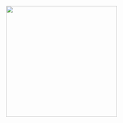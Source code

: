 
<p align="center">
     <img height="300" src="https://github-readme-stats.vercel.app/api/top-langs/?username=dempseyt&theme=transparent">
</p>
<!--
**dempseyt/dempseyt** is a ✨ _special_ ✨ repository because its `README.md` (this file) appears on your GitHub profile.

Here are some ideas to get you started:

- 🔭 I’m currently working on ...
- 🌱 I’m currently learning ...
- 👯 I’m looking to collaborate on ...
- 🤔 I’m looking for help with ...
- 💬 Ask me about ...
- 📫 How to reach me: ...
- 😄 Pronouns: ...
- ⚡ Fun fact: ...
-->
